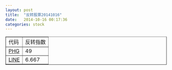 ```yaml
---
layout: post
title:  "反转股票20141016"
date:   2014-10-16 00:17:36
categories: stock
---
```

<table border="1">
 <tr>
 <td>代码</td>
 <td>反转指数</td>
</tr>
  <tr><td><a href="http://stock.finance.sina.com.cn/usstock/quotes/PHG.html" target="_blank">PHG</a></td><td>49</td></tr>
  <tr><td><a href="http://stock.finance.sina.com.cn/usstock/quotes/LINE.html" target="_blank">LINE</a></td><td>6.667</td></tr>
</table>
